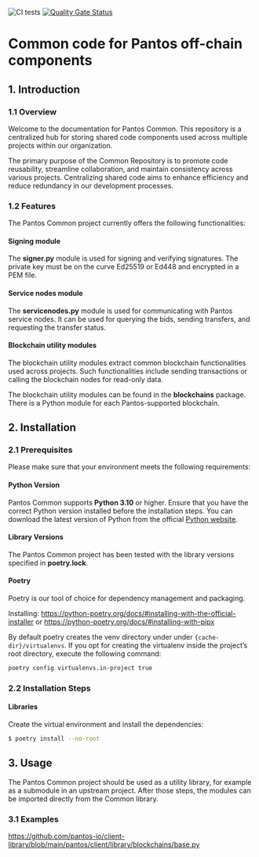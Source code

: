 ![CI tests](https://github.com/pantos-io/common/actions/workflows/ci.yml/badge.svg?branch=main)
[![Quality Gate Status](https://sonarcloud.io/api/project_badges/measure?project=pantos-io_common&metric=alert_status)](https://sonarcloud.io/summary/new_code?id=pantos-io_common)

# Common code for Pantos off-chain components

## 1. Introduction

### 1.1 Overview

Welcome to the documentation for Pantos Common. This repository is a centralized hub for storing shared code components used across multiple projects within our organization.

The primary purpose of the Common Repository is to promote code reusability, streamline collaboration, and maintain consistency across various projects. Centralizing shared code aims to enhance efficiency and reduce redundancy in our development processes.

### 1.2 Features

The Pantos Common project currently offers the following functionalities:

#### Signing module
The **signer.py** module is used for signing and verifying signatures. The private key must be on the curve Ed25519 or Ed448 and encrypted in a PEM file.

#### Service nodes module
The **servicenodes.py** module is used for communicating with Pantos service nodes. It can be used for querying the bids, sending transfers, and requesting the transfer status.

#### Blockchain utility modules
The blockchain utility modules extract common blockchain functionalities used across projects. Such functionalities include sending transactions or calling the blockchain nodes for read-only data.

The blockchain utility modules can be found in the **blockchains** package. There is a Python module for each Pantos-supported blockchain.

## 2. Installation

### 2.1  Prerequisites

Please make sure that your environment meets the following requirements:

#### Python Version

Pantos Common supports **Python 3.10** or higher. Ensure that you have the correct Python version installed before the installation steps. You can download the latest version of Python from the official [Python website](https://www.python.org/downloads/).

#### Library Versions

The Pantos Common project has been tested with the library versions specified in **poetry.lock**.

#### Poetry

Poetry is our tool of choice for dependency management and packaging.

Installing: 
https://python-poetry.org/docs/#installing-with-the-official-installer
or
https://python-poetry.org/docs/#installing-with-pipx

By default poetry creates the venv directory under under ```{cache-dir}/virtualenvs```. If you opt for creating the virtualenv inside the project’s root directory, execute the following command:
```bash
poetry config virtualenvs.in-project true
```

### 2.2  Installation Steps

#### Libraries

Create the virtual environment and install the dependencies:

```bash
$ poetry install --no-root
```

## 3. Usage

The Pantos Common project should be used as a utility library, for example as a submodule in an upstream project. After those steps, the modules can be imported directly from the Common library.

### 3.1 Examples

https://github.com/pantos-io/client-library/blob/main/pantos/client/library/blockchains/base.py
